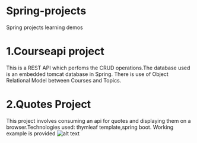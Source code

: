 # Spring-projects
Spring projects learning demos

# 1.Courseapi project
This is a REST API which perfoms the CRUD operations.The database used is an embedded tomcat database in Spring.
There is use of Object Relational Model between Courses and Topics.

# 2.Quotes Project
This project involves consuming an api for quotes and displaying them on a browser.Technologies used: thymleaf template,spring boot.
Working example is provided ![alt text](https://github.com/[username]/[reponame]/blob/[branch]/image.jpg?raw=true)
